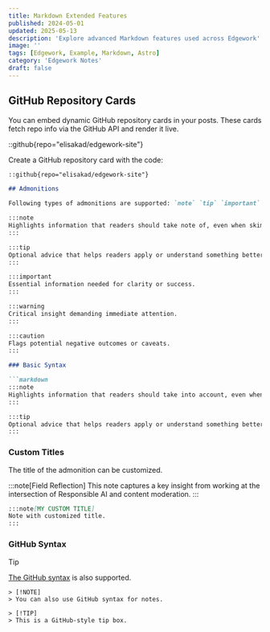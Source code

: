 ```yaml
---
title: Markdown Extended Features
published: 2024-05-01
updated: 2025-05-13
description: 'Explore advanced Markdown features used across Edgework'
image: ''
tags: [Edgework, Example, Markdown, Astro]
category: 'Edgework Notes'
draft: false 
---
```


## GitHub Repository Cards
You can embed dynamic GitHub repository cards in your posts. These cards fetch repo info via the GitHub API and render it live.

::github{repo="elisakad/edgework-site"}

Create a GitHub repository card with the code:

```markdown
::github{repo="elisakad/edgework-site"}

## Admonitions

Following types of admonitions are supported: `note` `tip` `important` `warning` `caution`

:::note
Highlights information that readers should take note of, even when skimming.
:::

:::tip
Optional advice that helps readers apply or understand something better.
:::

:::important
Essential information needed for clarity or success.
:::

:::warning
Critical insight demanding immediate attention.
:::

:::caution
Flags potential negative outcomes or caveats.
:::

### Basic Syntax

```markdown
:::note
Highlights information that readers should take into account, even when skimming.
:::

:::tip
Optional advice that helps readers apply or understand something better.
:::
```

### Custom Titles

The title of the admonition can be customized.

:::note[Field Reflection]
This note captures a key insight from working at the intersection of Responsible AI and content moderation.
:::


```markdown
:::note[MY CUSTOM TITLE]
Note with customized title.
:::
```

### GitHub Syntax

> [!TIP]
> [The GitHub syntax](https://github.com/orgs/community/discussions/16925) is also supported.

```
> [!NOTE]
> You can also use GitHub syntax for notes.

> [!TIP]
> This is a GitHub-style tip box.
```